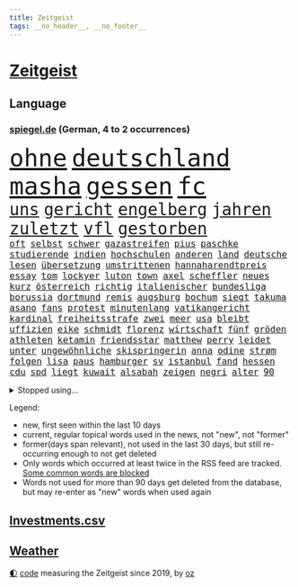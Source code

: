 ```yaml
---
title: Zeitgeist
tags: __no_header__, __no_footer__
---
```


# [Zeitgeist](https://oliz.io/zeitgeist/)

## Language

<h3><a href="https://www.spiegel.de" target="_blank">spiegel.de</a> (German, 4 to 2 occurrences)</h3>
<p style="font-family:monospace">
<span style="font-size:32pt"><a href="news_links.html#ohne" class="current">ohne</a></span>
<span style="font-size:32pt"><a href="news_links.html#deutschland" class="current">deutschland</a></span>
<span style="font-size:32pt"><a href="news_links.html#masha" class="new">masha</a></span>
<span style="font-size:32pt"><a href="news_links.html#gessen" class="new">gessen</a></span>
<span style="font-size:32pt"><a href="news_links.html#fc" class="current">fc</a></span>
<br>
<span style="font-size:22pt"><a href="news_links.html#uns" class="current">uns</a></span>
<span style="font-size:22pt"><a href="news_links.html#gericht" class="current">gericht</a></span>
<span style="font-size:22pt"><a href="news_links.html#engelberg" class="new">engelberg</a></span>
<span style="font-size:22pt"><a href="news_links.html#jahren" class="current">jahren</a></span>
<span style="font-size:22pt"><a href="news_links.html#zuletzt" class="current">zuletzt</a></span>
<span style="font-size:22pt"><a href="news_links.html#vfl" class="current">vfl</a></span>
<span style="font-size:22pt"><a href="news_links.html#gestorben" class="current">gestorben</a></span>
<br>
<span style="font-size:12pt"><a href="news_links.html#oft" class="current">oft</a></span>
<span style="font-size:12pt"><a href="news_links.html#selbst" class="current">selbst</a></span>
<span style="font-size:12pt"><a href="news_links.html#schwer" class="current">schwer</a></span>
<span style="font-size:12pt"><a href="news_links.html#gazastreifen" class="current">gazastreifen</a></span>
<span style="font-size:12pt"><a href="news_links.html#pius" class="current">pius</a></span>
<span style="font-size:12pt"><a href="news_links.html#paschke" class="current">paschke</a></span>
<span style="font-size:12pt"><a href="news_links.html#studierende" class="current">studierende</a></span>
<span style="font-size:12pt"><a href="news_links.html#indien" class="current">indien</a></span>
<span style="font-size:12pt"><a href="news_links.html#hochschulen" class="current">hochschulen</a></span>
<span style="font-size:12pt"><a href="news_links.html#anderen" class="current">anderen</a></span>
<span style="font-size:12pt"><a href="news_links.html#land" class="current">land</a></span>
<span style="font-size:12pt"><a href="news_links.html#deutsche" class="current">deutsche</a></span>
<span style="font-size:12pt"><a href="news_links.html#lesen" class="current">lesen</a></span>
<span style="font-size:12pt"><a href="news_links.html#übersetzung" class="current">übersetzung</a></span>
<span style="font-size:12pt"><a href="news_links.html#umstrittenen" class="current">umstrittenen</a></span>
<span style="font-size:12pt"><a href="news_links.html#hannaharendtpreis" class="new">hannaharendtpreis</a></span>
<span style="font-size:12pt"><a href="news_links.html#essay" class="current">essay</a></span>
<span style="font-size:12pt"><a href="news_links.html#tom" class="current">tom</a></span>
<span style="font-size:12pt"><a href="news_links.html#lockyer" class="new">lockyer</a></span>
<span style="font-size:12pt"><a href="news_links.html#luton" class="new">luton</a></span>
<span style="font-size:12pt"><a href="news_links.html#town" class="current">town</a></span>
<span style="font-size:12pt"><a href="news_links.html#axel" class="current">axel</a></span>
<span style="font-size:12pt"><a href="news_links.html#scheffler" class="new">scheffler</a></span>
<span style="font-size:12pt"><a href="news_links.html#neues" class="current">neues</a></span>
<span style="font-size:12pt"><a href="news_links.html#kurz" class="current">kurz</a></span>
<span style="font-size:12pt"><a href="news_links.html#österreich" class="current">österreich</a></span>
<span style="font-size:12pt"><a href="news_links.html#richtig" class="current">richtig</a></span>
<span style="font-size:12pt"><a href="news_links.html#italienischer" class="new">italienischer</a></span>
<span style="font-size:12pt"><a href="news_links.html#bundesliga" class="current">bundesliga</a></span>
<span style="font-size:12pt"><a href="news_links.html#borussia" class="current">borussia</a></span>
<span style="font-size:12pt"><a href="news_links.html#dortmund" class="current">dortmund</a></span>
<span style="font-size:12pt"><a href="news_links.html#remis" class="current">remis</a></span>
<span style="font-size:12pt"><a href="news_links.html#augsburg" class="current">augsburg</a></span>
<span style="font-size:12pt"><a href="news_links.html#bochum" class="current">bochum</a></span>
<span style="font-size:12pt"><a href="news_links.html#siegt" class="current">siegt</a></span>
<span style="font-size:12pt"><a href="news_links.html#takuma" class="new">takuma</a></span>
<span style="font-size:12pt"><a href="news_links.html#asano" class="new">asano</a></span>
<span style="font-size:12pt"><a href="news_links.html#fans" class="current">fans</a></span>
<span style="font-size:12pt"><a href="news_links.html#protest" class="current">protest</a></span>
<span style="font-size:12pt"><a href="news_links.html#minutenlang" class="current">minutenlang</a></span>
<span style="font-size:12pt"><a href="news_links.html#vatikangericht" class="new">vatikangericht</a></span>
<span style="font-size:12pt"><a href="news_links.html#kardinal" class="current">kardinal</a></span>
<span style="font-size:12pt"><a href="news_links.html#freiheitsstrafe" class="current">freiheitsstrafe</a></span>
<span style="font-size:12pt"><a href="news_links.html#zwei" class="current">zwei</a></span>
<span style="font-size:12pt"><a href="news_links.html#meer" class="current">meer</a></span>
<span style="font-size:12pt"><a href="news_links.html#usa" class="current">usa</a></span>
<span style="font-size:12pt"><a href="news_links.html#bleibt" class="current">bleibt</a></span>
<span style="font-size:12pt"><a href="news_links.html#uffizien" class="new">uffizien</a></span>
<span style="font-size:12pt"><a href="news_links.html#eike" class="new">eike</a></span>
<span style="font-size:12pt"><a href="news_links.html#schmidt" class="current">schmidt</a></span>
<span style="font-size:12pt"><a href="news_links.html#florenz" class="current">florenz</a></span>
<span style="font-size:12pt"><a href="news_links.html#wirtschaft" class="current">wirtschaft</a></span>
<span style="font-size:12pt"><a href="news_links.html#fünf" class="current">fünf</a></span>
<span style="font-size:12pt"><a href="news_links.html#gröden" class="new">gröden</a></span>
<span style="font-size:12pt"><a href="news_links.html#athleten" class="current">athleten</a></span>
<span style="font-size:12pt"><a href="news_links.html#ketamin" class="new">ketamin</a></span>
<span style="font-size:12pt"><a href="news_links.html#friendsstar" class="current">friendsstar</a></span>
<span style="font-size:12pt"><a href="news_links.html#matthew" class="current">matthew</a></span>
<span style="font-size:12pt"><a href="news_links.html#perry" class="current">perry</a></span>
<span style="font-size:12pt"><a href="news_links.html#leidet" class="current">leidet</a></span>
<span style="font-size:12pt"><a href="news_links.html#unter" class="current">unter</a></span>
<span style="font-size:12pt"><a href="news_links.html#ungewöhnliche" class="current">ungewöhnliche</a></span>
<span style="font-size:12pt"><a href="news_links.html#skispringerin" class="new">skispringerin</a></span>
<span style="font-size:12pt"><a href="news_links.html#anna" class="current">anna</a></span>
<span style="font-size:12pt"><a href="news_links.html#odine" class="new">odine</a></span>
<span style="font-size:12pt"><a href="news_links.html#strøm" class="new">strøm</a></span>
<span style="font-size:12pt"><a href="news_links.html#folgen" class="current">folgen</a></span>
<span style="font-size:12pt"><a href="news_links.html#lisa" class="current">lisa</a></span>
<span style="font-size:12pt"><a href="news_links.html#paus" class="current">paus</a></span>
<span style="font-size:12pt"><a href="news_links.html#hamburger" class="current">hamburger</a></span>
<span style="font-size:12pt"><a href="news_links.html#sv" class="current">sv</a></span>
<span style="font-size:12pt"><a href="news_links.html#istanbul" class="current">istanbul</a></span>
<span style="font-size:12pt"><a href="news_links.html#fand" class="current">fand</a></span>
<span style="font-size:12pt"><a href="news_links.html#hessen" class="current">hessen</a></span>
<span style="font-size:12pt"><a href="news_links.html#cdu" class="current">cdu</a></span>
<span style="font-size:12pt"><a href="news_links.html#spd" class="current">spd</a></span>
<span style="font-size:12pt"><a href="news_links.html#liegt" class="current">liegt</a></span>
<span style="font-size:12pt"><a href="news_links.html#kuwait" class="new">kuwait</a></span>
<span style="font-size:12pt"><a href="news_links.html#alsabah" class="new">alsabah</a></span>
<span style="font-size:12pt"><a href="news_links.html#zeigen" class="current">zeigen</a></span>
<span style="font-size:12pt"><a href="news_links.html#negri" class="new">negri</a></span>
<span style="font-size:12pt"><a href="news_links.html#alter" class="current">alter</a></span>
<span style="font-size:12pt"><a href="news_links.html#90" class="current">90</a></span>
</p>
<details>
<summary>Stopped using...</summary>
<p class="former" style="font-size:12pt">
aufgerufen(1150) beobachtet(1150) nötig(1150) gründer(1149) prüfung(1149) beamte(1148) eskalation(1148) gestohlen(1148) umfeld(1148) wege(1148) berichterstattung(1147) gefasst(1147) geholfen(1147) klagen(1147) meldete(1147) vermutlich(1147) 2000(1146) aussicht(1146) dominiert(1146) stimme(1146) strafen(1146) unbekannten(1146) and(1145) berühmt(1145) dauerhaft(1145) demokraten(1145) klimaneutral(1145) landesregierung(1145) reformen(1145) uhr(1145) zählt(1145) enorm(1144) frankfurter(1144) präsentieren(1144) spanier(1144) stich(1144) stoßen(1144) überwinden(1144) arbeitsplatz(1143) bedenken(1143) enttäuscht(1143) mahnt(1143) queen(1143) stürmer(1143) verschoben(1143) öffnen(1143) betreiber(1142) facebook(1142) gemeinden(1142) kalifornien(1142) kennt(1142) männern(1142) niveau(1142) 2016(1141) bundespolizei(1141) endgültig(1141) kämpfer(1141) leute(1141) lüge(1141) regisseur(1141) bitten(1139) deutet(1139) trainiert(1139) verdachts(1139) ausbau(1138) schlimmsten(1138) appell(1137) bekämpfen(1137) freut(1137) hubertus(1137) islamischen(1137) mengen(1137) west(1137) august(1136) nord(1136) starken(1136) üben(1136) aufgegeben(1135) belarussische(1135) bloß(1135) distanz(1135) entscheidenden(1135) ii(1135) siegen(1135) zählen(1135) hans(1134) tokio(1134) litauen(1133) rat(1133) werke(1133) william(1133) bundesstaat(1131) käufer(1131) störung(1129) betont(1128) euparlament(1128) gefragt(1128) herr(1128) form(1127) beschlagnahmt(1126) porsche(1126) verbessert(1126) entwickeln(1125) königin(1125) tragödie(1125) erwischt(1122) dein(1121) eigenes(1119) teilnahme(1119) ämter(1118) apps(1116) vorwürfen(1115) erstochen(1112) besteht(1108) georg(1107) uhaft(1107) teilt(1106) staatlichen(1101) elizabeth(1097) einblicke(1091) rakete(1086) polizeiruf(1050) lehrerin(1017) notstand(1001) angebote(965) airline(951) lediglich(926) waldbrände(920) flohen(902) zerstörte(888) djoković(881) kroatien(881) australischen(864) weibliche(846) zerstörten(845) ali(830) drauf(823) teure(819) preiserhöhungen(811) getöteten(807) gehälter(806) hawaii(806) irritiert(806) eindeutig(805) gefiel(801) erreichte(797) offene(796) großbank(784) australiens(780) rwe(780) energiekosten(778) gefeuert(777) russisches(753) kürzer(744) geringer(739) schärfere(735) laura(732) einfacher(731) energiekonzern(729) mache(728) einziger(722) kretschmann(720) sank(720) angekündigte(715) pink(714) kriegs(713) kanzlers(708) klappt(706) propaganda(701) geschah(696) desto(687) großbrand(680) explosionen(677) lohnen(662) 2014(661) abseits(644) benötigt(640) 98(638) absagen(638) fluss(636) beschuss(634) unmittelbar(634) besetzte(630) arbeitszeit(628) nebenbei(627) töchter(622) kasse(614) rezession(614) bewusst(613) saporischschja(612) braunschweig(604) kalt(602) bezeichnen(600) auslöser(593) drohe(593) haare(589) nachfolgerin(583) vermisster(583) besetzen(580) versöhnung(571) el(566) gefällt(566) prominenten(562) mordfall(561) zunahme(556) grünenpolitikerin(553) 110(548) budapest(546) debattiert(546) ramelow(542) verheerend(542) grundschule(538) 54(537) lob(536) irgendwann(534) 86(533) neustart(528) finde(525) ängste(522) demenz(515) kostete(513) riesig(510) erdbeben(509) landwirtschaft(506) erlegen(504) fassungslos(500) effekt(490) tode(487) island(485) offenlegen(484) notruf(481) werben(479) beseitigt(475) führten(473) sperren(469) hände(466) tobias(465) ukrainerusslandnews(465) größeres(462) herunter(459) gott(456) klettert(455) gerechtfertigt(451) lettland(451) ausgestattet(438) praktisch(434) winzer(434) spiegelrecherche(432) branchen(430) sohnes(427) kurzen(424) persönlichen(424) immobilienkonzern(420) adidas(419) direktor(418) knappe(413) kocht(413) ausgegeben(410) angewiesen(407) baustellen(399) eric(390) beantragen(387) apples(378) adolf(377) credit(376) suisse(376) trotzen(376) 21jährige(375) 4(375) serben(374) singt(374) reichlich(372) siemens(368) stimmten(368) verdoppeln(367) skepsis(365) roland(363) 1991(362) interviews(362) landesweiten(362) saarlouis(362) technische(359) verbannt(357) supermarkt(356) erheblichen(350) marcel(349) erstickt(348) muster(347) emails(346) hürde(346) kandidieren(346) steine(346) leblos(344) verschafft(343) escooter(340) konzernchef(336) lockt(336) einkaufszentrum(335) nhl(335) sensation(334) viertagewoche(334) aggressiv(333) nepal(333) überflüssig(329) amtsantritt(328) geschwister(328) prozesse(325) ausstand(324) forscherteam(324) immobilienpreise(322) satellitenbild(322) djirsarai(321) fdpgeneralsekretär(321) aussieht(320) elektrische(320) komplizierten(320) sammlung(320) herstellers(319) täglichen(319) grünenchefin(318) statistik(318) eiltempo(317) erlag(316) profifußball(316) freier(314) gedenken(314) fernando(312) initiative(312) alcaraz(310) konto(309) attackierte(307) autofahren(307) umfasst(307) leon(306) anderson(305) steigert(303) ausgerufen(302) angestiegen(301) gedemütigt(301) schwache(301) neunzigerjahren(299) nicolas(299) eskalierte(297) insekten(294) stürmte(293) handwerker(292) segelboot(291) 46(290) tarifverhandlungen(288) baltikum(285) ministerpräsidenten(282) dienen(281) toll(281) weltmeisterin(279) leiterin(277) ausflug(276) einheimischen(276) premiers(276) sportliche(273) stürme(272) komplizen(271) umstellung(270) 30000(269) genervt(269) ausweitung(265) trinkwasser(264) akkus(262) germany(260) beeinflussen(259) gewartet(259) saisonstart(259) slowenien(257) obduziert(255) mutterkonzern(254) regulierung(254) ungeklärt(254) 55jährige(253) denkmal(251) hohes(251) tatwaffe(250) sterbehilfe(249) france(247) wiederwahl(246) beides(245) bundesverwaltungsgericht(244) ticket(243) verblüffenden(242) wrack(242) kaufkraft(241) social(241) unterschiede(241) kampfjet(240) schließung(240) taiwans(240) aktueller(239) linkspartei(239) einspruch(238) obduktion(238) portal(238) defekt(237) angeschossen(236) prosieben(236) schnellere(236) bijan(235) länderspiele(235) ubs(234) breites(233) eintreffen(232) zentrales(232) linkenchef(231) tauben(231) solar(229) konzentrieren(228) fußballverband(227) minderjähriger(223) schulze(223) sponsor(223) wärmepumpe(223) renommierter(222) samuel(222) experiment(221) lina(220) einsturz(217) gegend(217) prämien(217) chips(216) eingeschlagen(216) usamerikanische(216) beleidigung(215) geflüchteter(215) münchens(215) gedenkt(214) normalen(214) hessens(213) kfw(212) spürt(212) eskalieren(211) tennisspielerin(211) versteckt(209) votum(208) arktis(207) mohamed(207) notarzt(207) ken(204) aufgerollt(203) begleitete(203) dir(203) waldbränden(203) strompreise(202) unzureichend(202) genießen(200) attraktion(199) lee(199) selbstversuch(198) dienste(197) mühe(197) umbenennung(197) benannt(195) lüneburg(195) rechter(195) besiegte(194) heiklen(194) nötigen(194) uskapitol(191) verwechselt(191) motto(190) schwärmt(190) vergabe(190) blockt(189) pessimistisch(189) energieintensive(188) yeboah(188) blume(187) inhaftierte(187) mohammed(187) brannte(185) kalifornischen(185) acker(184) finger(184) jüdischer(183) länderspiel(183) aussah(179) mobilität(179) scharfen(179) erneuerbarer(178) wuchs(178) scott(177) brandstiftung(176) befragt(175) einbestellt(175) ätna(174) einziehen(173) schlepper(173) rumort(172) titelgewinn(172) jet(171) schlagersängerin(171) verdächtig(171) wirtschaftlich(171) schwieg(170) erkennt(169) gasspeicher(169) talente(169) unterschied(169) zwanzig(169) budget(168) 77(166) abgewehrt(166) leichte(166) made(166) passende(164) intensive(163) lieb(163) niedergang(163) rasen(163) like(162) installation(161) wiederentdeckt(161) fernwärme(160) richtlinien(160) motorrad(158) plattformen(158) vorbilder(158) 35jährigen(157) tatverdächtig(157) unterhalb(157) vorsaison(156) lebend(155) zustellung(153) 30jähriger(152) fraktionschefin(152) rechtsradikalen(152) gleichermaßen(151) hinziehen(151) kuriosen(151) stellenabbau(151) toronto(151) geparkten(150) hessische(150) verlief(150) benachteiligt(149) geeignet(149) feierabend(148) lebenshaltungskosten(148) flüchtlingen(147) händen(147) monatelangem(147) saudischer(147) vertrauter(146) lud(145) mobilfunknetz(144) bewerbungen(143) energy(143) queere(143) chipfabrik(142) luka(142) länderspielen(142) benötigten(141) besiegen(140) geteilt(139) parteifreunde(139) vorrücken(139) ausgestorben(138) oktoberfest(137) nachvollziehbar(136) victoria(136) berufsgruppe(135) verfilmt(135) wattenmeer(135) krankenhauses(134) mitschüler(134) schlaganfall(134) schwitzen(134) winzige(133) schmerzhaft(132) vorort(132) wertschätzung(132) k(131) strotzt(131) zelt(131) diskriminierung(130) zweitgrößten(130) bestseller(129) gasriesen(128) varianten(128) winfried(128) highway(127) polizeistreife(127) service(127) häfen(126) geistliche(125) handlungsbedarf(125) industriestrompreis(125) lösten(125) wahlkommission(125) planet(124) zehnmal(124) aggressives(123) carolin(123) immobilienmarkt(123) islamistische(123) megan(123) designer(122) forschern(122) skurriler(122) black(121) architektur(120) lai(120) oberstes(120) behandeln(119) garantien(119) pyrotechnik(118) fremde(117) regierungsbildung(117) rekordtransfer(117) signale(117) marihuana(116) demonstrant(115) kleidungsstück(115) treppe(115) fester(114) harmonie(114) ökonomisch(114) bereitstellen(113) flüchtet(113) kipppunkt(113) erwischte(112) impfung(112) kamikazedrohnen(112) künstlerinnen(110) voigt(110) abschieben(109) durchschnittliche(109) ideologie(108) liebeskummer(108) rapinoe(108) erkämpften(107) riskanten(107) schreckt(106) kraftwerke(105) strafrechtlich(105) topteams(105) winde(105) fing(104) kiesewetter(104) akute(103) bewaffnet(103) hot(103) recklinghausen(103) tagelangen(103) ausnahmezustand(102) fußballerin(102) initiatoren(102) luxusautos(102) rettungswagen(102) roderich(102) öffentlicher(102) austragen(101) dfbkader(101) dürfe(101) geschätzt(101) schmieden(101) us(101) alaska(99) arbeitsvertrag(99) fahrschein(99) jüdisches(99) ehrung(98) empfindet(98) erfolgreicher(98) exfrau(98) inhaber(98) verkehrsunfall(98) friedensnobelpreisträgerin(97) rekordjahr(97) unterschieden(97) gebildet(96) hindernis(95) siri(95) chefinnen(94) klimaschützer(94) kreative(94) ablehnen(93) bedauert(93) festnetz(92) künstlerischen(92) lackiert(92) unschuld(91) gezerre(90) hundebesitzer(90) insider(90) jahresbericht(90) leinwand(90) rennstrecke(90) wework(90) außerordentlichen(89) mobiltelefone(89) ruder(89) superreiche(89) verkohlte(89) beute(88) kundin(88) notübernahme(88) verzehr(88) bedürfnisse(87) burkina(87) entwicklungsministerin(87) faso(87) flugbereitschaft(87) gräueltaten(87) joseph(87) svenja(87) terminen(87) erklommen(86) gekürzt(86) jared(86) leto(86) trotzte(86) bierhoff(85) bundesdatenschutzbeauftragte(85) ferne(85) füllkrug(85) heidelberger(85) niclas(85) rabe(85) schärfste(85) webbteleskops(85) windenergie(85) betrunkene(84) endgültigen(84) rufe(84) spieltagen(84) vielfach(84) anker(83) arzneimittelproduktion(83) auswärts(83) autobranche(83) coole(83) erbgut(83) kinohit(83) lost(83) virales(83) arbeitszeiterfassung(82) gemäß(82) rtlmoderator(82) schusswaffenangriff(82) steuerbetrug(82) ursprünglichen(82) beliebtesten(81) harald(81) mangelhafte(81) modernisierung(81) patientendaten(81) scharfschützengewehren(81) sitzungen(81) aktienrente(80) betrunken(80) bombenanschlag(80) bundespartei(80) hansgeorg(80) maaßen(80) reporters(80) sarkozy(80) stromkosten(80) würzburg(80) bghurteil(79) federt(79) schärfer(79) sogenannter(79) väter(79) 52jährige(78) davide(78) disziplin(78) jugendstrafe(78) katzen(78) nintendo(78) spezialeinheit(78) süddeutsche(78) erweitern(77) eugesetz(77) heutzutage(77) joko(77) klaas(77) algorithmen(76) hamsterrad(76) hymne(76) misst(76) reformiert(76) staatsangehörigkeit(76) verbrannte(76) tatverdacht(75) umbringen(75) verpflichtungen(75) verschleiern(75) atomkraftwerke(74) deborah(74) gelesen(74) gewässern(74) kussskandal(74) neuling(74) spdgeneralsekretär(74) unvorstellbar(74) auschwitz(73) chemieindustrie(73) diebstählen(73) dringenden(73) eisernen(73) monarchen(73) umwerfend(73) berechnen(72) fußballfans(72) kundinnen(72) seht(72) staatsbibliothek(72) dončić(71) festhält(71) gestaltet(71) kussattacke(71) moderatorin(71) privatfernsehen(71) staatsschulden(71) strompreis(71) verbracht(71) versenkte(71) dallas(70) darstellen(70) herkunftsländern(70) kebekus(70) spannende(70) streamen(70) bundesverkehrsminister(69) charité(69) energisch(69) herzprobleme(69) sardinien(69) dokumentation(68) irrsinn(68) people(68) zauberer(68) zugeht(68) 12000(67) 55jähriger(67) biopic(67) chili(67) drakonische(67) hazel(67) jährt(67) mikrochip(67) rage(67) auszahlen(66) bischof(66) friedens(66) güter(66) morddrohungen(66) ohio(66) publikumsliebling(66) rehabilitiert(66) rettungshubschrauber(66) beckmann(65) comedian(65) dozent(65) erfolgs(65) ludwigshafen(65) zweijährige(65) 133(64) eingeschränkt(64) klischee(64) paddelte(64) wehrpflicht(64) heinsberg(63) identifizierung(63) infos(63) krause(63) kürt(63) lehramtsstudium(63) nachnominiert(63) scholz'(63) sevilla(63) g7(62) lindert(62) tuvalu(62) töteten(62) entziehen(61) harrte(61) personenschützer(61) umweltschützern(61) zentralrat(61) außergewöhnliche(60) befristungen(60) luftraums(60) namensänderung(60) umkleidekabine(60) verblüffend(60) 54jähriger(59) berüchtigten(59) mehrmals(59) norderney(59) pressefreiheit(59) sportwelt(59) stromsteuer(59) humoristen(58) klangvollen(58) längerem(58) lösegeld(58) spezialkräften(58) weitreichenden(58) antisemitischer(57) befördert(57) busunfall(57) kenntnis(57) störungen(57) anbau(56) chat(56) stücke(56) unausweichlich(56) verbrennungen(56) veteranentag(56) betriebsrat(55) flüchtig(55) geröll(55) haakon(55) naomi(55) nflspiel(55) revolutionswächter(55) verschlossenen(55) benennen(54) egger(54) gewünscht(54) hausaufgaben(54) kampfgebiet(54) linden(54) mitbringen(54) nationalsozialisten(54) osteuropa(54) rekordbüchern(54) anhaltend(53) bahnsteig(53) bahnstrecke(53) gelebt(53) komiker(53) aufgeteilt(52) beherbergen(52) brandstifter(52) eusanktionen(52) feuerwehreinsatz(52) massives(52) surft(52) verzweifeln(52) angehende(51) vertreibung(51) flieht(50) schulhof(50) zugstrecke(50) affen(49) blinder(49) handynetzes(49) helmutkohlallee(49) kloster(49) mobbing(49) tournee(49) trail(49) usstar(49) verschanzt(49) 41jährige(48) abgasnorm(48) abzugeben(48) einiger(48) flüchtlingsunterkunft(48) fürst(48) gasfelder(48) interaktive(48) nassen(48) northern(48) nähern(48) tabellenkeller(48) bundesstaaten(47) chatgpthersteller(47) einflussreichen(47) loriot(47) medizinische(47) vereins(47) vorführt(47) aspekte(46) bist(46) botschaftspersonal(46) familiäre(46) gerechnet(46) kanadier(46) nervös(46) salman(46) scharen(46) studierendenwerk(46) fassung(45) finals(45) fuhren(45) rechtsstaat(45) umwege(45) üppigen(45) bundestagspräsidentin(44) butler(44) bärbel(44) furore(44) gesiegt(44) hackerangriff(44) haftbefehle(44) insektensterben(44) radikaler(44) spielfeld(44) zeitverschwendung(44) ausgebauten(43) del(43) jordanien(43) psgfans(43) schuften(43) wohlbefinden(43) 38jährige(42) fassade(42) gespeichert(42) guerreiro(42) klassenzimmer(42) raphaël(42) sicherheitsvorkehrungen(42) gummersbach(41) hurricane(41) leipziger(41) vielfältig(41) mehrarbeit(40) porträtiert(40) rebellieren(40) schmerzt(40) verhungert(40) 24jähriger(39) 25jährige(39) förderbank(39) migrationsbeauftragter(39) offline(39) stamp(39) allheilmittel(38) elbtunnel(38) enormer(38) eubeitritt(38) mittelfeldspieler(38) portion(38) rechtspopulistische(38) terrors(38) wiedervereinigung(38) überraschende(38) asylbewerberunterkunft(37) biss(37) heuferumlauf(37) literarische(37) streifenwagen(37) teilung(37) hamasmitglieder(36) terroristische(36) thronfolger(36) weltordnung(36) überdurchschnittliches(36) dunklen(35) finanzhilfen(35) israel/gaza(35) langjähriger(35) medium(35) milliardenschwerer(35) ndr(35) zeitinterview(35) autozulieferer(34) blutvergießen(34) demokratin(34) israelfeindliche(34) kaufhaus(34) ministerpräsidentenkonferenz(34) neukölln(34) strandet(34) sz(34) vorindustriellen(34) antreibt(33) auswerten(33) draisaitl(33) edmonton(33) eingefahren(33) gibson(33) oilers(33) parallele(33) riegelt(33) steuerreform(33) beziehungsstreit(32) interne(32) panzerabwehrrakete(32) server(32) bombardement(31) container(31) diplomatin(31) entstehung(31) palästinenserin(31) rechtsextrem(31) waschen(31) antiisraeldemo(30) beteuert(30) gescheiterte(30) hamasüberfall(30) late(30) maren(30) muslimischen(30) nächten(30) ratlos(30) sicherheitsexperten(30) todesopfern(30) hilfsgelder(29) kehrte(29) lokalpolitiker(29) schwächelnden(29) vage(29) abtreten(28) benannten(28) kingdom(28) niedrige(28) spiegelreporterin(28) verfassungswidrig(28) 1985(27) adania(27) antiisraelische(27) buchmesse(27) engen(27) gedrückt(27) geschleust(27) israelfeinde(27) plattenfirma(27) remmos(27) shibli(27) 20jährigen(26) kampfbrigade(26) konstruktiv(26) misslang(26) oberstdorf(26) rathäuser(26) solange(26) tagebuch(26) verlauf(26) zeitfenster(26) zugunsten(26) einwohnern(25) holger(25) hollywoodstars(25) israelnews(25) jüdinnen(25) rafah(25) rune(25) tennisprofi(25) tvjournalist(25) bahndamm(24) gütersparte(24) haifa(24) inneneinrichtung(24) nacktem(24) oberkörper(24) patriots(24) schleuserrings(24) tabellenplatz(24) tories(24) anklagen(23) bezahlkarte(23) business(23) debattieren(23) höchstem(23) trällern(23) tunnelsystem(23) agiert(22) anfällig(22) auflöst(22) ausruf(22) autolobby(22) eignen(22) machbare(22) applezulieferer(21) deutschlandreise(21) endura(21) foxconn(21) regional(21) tatortvote(21) vaude(21) verwenden(21) absichern(20) anleihen(20) apparat(20) beihilfe(20) beirut(20) hilfslieferungen(20) odyssee(20) verschollenes(20) überholmanöver(20) hoffnungslosigkeit(19) sonderzahlung(19) wandergruppe(19) 1938(18) alaa(18) betroffener(18) frachterkollision(18) hasst(18) koordinator(18) millionenschatz(18) mindeststeuer(18) planungsbeschleunigung(18) unterzeichner(18) abgefahren(17) charts(17) notwendigkeit(17) strategien(17) toben(17) tochterfirma(17) 1966(16) auftraggeber(16) blutdruck(16) hamasstellungen(16) mangelndes(16) woanders(16) angeschlagene(15) atef(15) grauen(15) mitgestalten(15) präsidentschaftsbewerbung(15) schmutzige(15) cnninterview(14) gesurft(14) klebt(14) quadrat(14) raptors(14) schalten(14) ware(14) aktionäre(13) aufschluss(13) ausführlich(13) ghana(13) sabine(13) abzuwenden(12) kritischer(12) kulturszene(12) mär(12) streaming(12) windkraftkrise(12) anwar(11) ghazi(11) israelhamas(11) komfortzone(11) mangelhaft(11) stefanos(11)
</p>
</details>
<p>Legend:
<ul>
<li><span class="new">new</span>, first seen within the last 10 days</li>
<li><span class="current">current</span>, regular topical words used in the news, not "new", not "former"</li>
<li><span class="former">former(days span relevant)</span>, not used in the last 30 days, but still re-occurring enough to not get deleted</li>
<li>Only words which occurred at least twice in the RSS feed are tracked. <a href="language/filters.py">Some common words are blocked</a></li>
<li>Words not used for more than 90 days get deleted from the database, but may re-enter as "new" words when used again</li>
</ul>
</p>

## [Investments](investments.html)[.csv](investments.csv)

## [Weather](weather.html)

<footer>
<a href="javascript:toggleTheme()" class="nav">🌓</a>
<a href="https://github.com/ooz/zeitgeist">code</a> measuring the Zeitgeist since 2019, by <a href="https://oliz.io">oz</a>
</footer>
